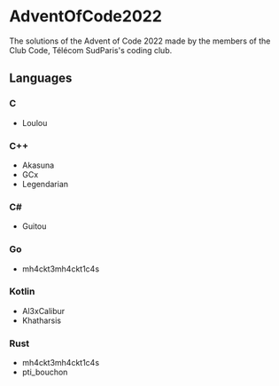 # AdventOfCode2022
The solutions of the Advent of Code 2022 made by the members of the Club Code, Télécom SudParis's coding club.

## Languages

### C
* Loulou

### C++
* Akasuna
* GCx
* Legendarian

### C#
* Guitou

### Go
* mh4ckt3mh4ckt1c4s

### Kotlin
* Al3xCalibur
* Khatharsis

### Rust
* mh4ckt3mh4ckt1c4s
* pti_bouchon
